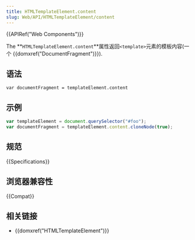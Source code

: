```yaml
---
title: HTMLTemplateElement.content
slug: Web/API/HTMLTemplateElement/content
---
```


{{APIRef("Web Components")}}

The **`HTMLTemplateElement.content`**属性返回`<template>`元素的模板内容(一个 {{domxref("DocumentFragment")}}).

## 语法

```plain
var documentFragment = templateElement.content
```

## 示例

```js
var templateElement = document.querySelector("#foo");
var documentFragment = templateElement.content.cloneNode(true);
```

## 规范

{{Specifications}}

## 浏览器兼容性

{{Compat}}

## 相关链接

- {{domxref("HTMLTemplateElement")}}
